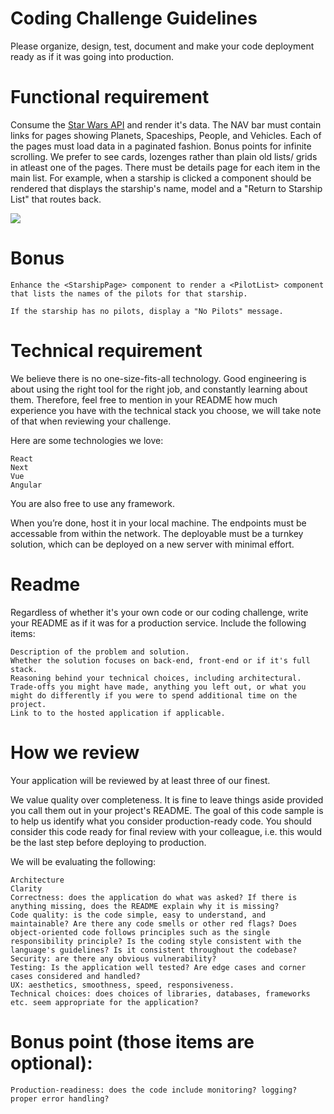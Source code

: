  # Coding Challenge Guidelines

Please organize, design, test, document and make your code deployment ready as if it was going into production.

# Functional requirement

Consume the [Star Wars API](https://swapi.dev/) and render it's data. The NAV bar must contain links for pages showing Planets, Spaceships, People, and Vehicles. Each of the pages must load data in a paginated fashion. Bonus points for infinite scrolling. We prefer to see cards, lozenges rather than plain old lists/ grids in atleast one of the pages. There must be details page for each item in the main list. For example, when a starship <Link> is clicked a <StarshipPage> component should be rendered that displays the starship's name, model and a "Return to Starship List" <Link> that routes back.

<img src="https://i.imgur.com/IjRwsHk.png">

# Bonus

    Enhance the <StarshipPage> component to render a <PilotList> component that lists the names of the pilots for that starship.

    If the starship has no pilots, display a "No Pilots" message.

# Technical requirement

We believe there is no one-size-fits-all technology. Good engineering is about using the right tool for the right job, and constantly learning about them. Therefore, feel free to mention in your README how much experience you have with the technical stack you choose, we will take note of that when reviewing your challenge.

Here are some technologies we love:

    React
    Next
    Vue
    Angular

You are also free to use any framework.

When you’re done, host it in your local machine. The endpoints must be accessable from within the network. The deployable must be a turnkey solution, which can be deployed on a new server with minimal effort.

# Readme

Regardless of whether it's your own code or our coding challenge, write your README as if it was for a production service. Include the following items:

    Description of the problem and solution.
    Whether the solution focuses on back-end, front-end or if it's full stack.
    Reasoning behind your technical choices, including architectural.
    Trade-offs you might have made, anything you left out, or what you might do differently if you were to spend additional time on the project.
    Link to to the hosted application if applicable.

# How we review

Your application will be reviewed by at least three of our finest.

We value quality over completeness. It is fine to leave things aside provided you call them out in your project's README. The goal of this code sample is to help us identify what you consider production-ready code. You should consider this code ready for final review with your colleague, i.e. this would be the last step before deploying to production.

We will be evaluating the following:

    Architecture
    Clarity
    Correctness: does the application do what was asked? If there is anything missing, does the README explain why it is missing?
    Code quality: is the code simple, easy to understand, and maintainable? Are there any code smells or other red flags? Does object-oriented code follows principles such as the single responsibility principle? Is the coding style consistent with the language's guidelines? Is it consistent throughout the codebase?
    Security: are there any obvious vulnerability?
    Testing: Is the application well tested? Are edge cases and corner cases considered and handled?
    UX: aesthetics, smoothness, speed, responsiveness.
    Technical choices: does choices of libraries, databases, frameworks etc. seem appropriate for the application?

# Bonus point (those items are optional):

    Production-readiness: does the code include monitoring? logging? proper error handling?
